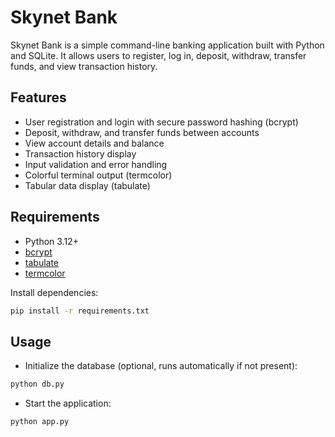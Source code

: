 # Skynet Bank

Skynet Bank is a simple command-line banking application built with Python and SQLite. It allows users to register, log in, deposit, withdraw, transfer funds, and view transaction history.

## Features

- User registration and login with secure password hashing (bcrypt)
- Deposit, withdraw, and transfer funds between accounts
- View account details and balance
- Transaction history display
- Input validation and error handling
- Colorful terminal output (termcolor)
- Tabular data display (tabulate)

## Requirements

- Python 3.12+
- [bcrypt](https://pypi.org/project/bcrypt/)
- [tabulate](https://pypi.org/project/tabulate/)
- [termcolor](https://pypi.org/project/termcolor/)

Install dependencies:

```sh
pip install -r requirements.txt

```

## Usage
- Initialize the database (optional, runs automatically if not present):
```sh
python db.py
```

- Start the application:
```sh
python app.py
```


